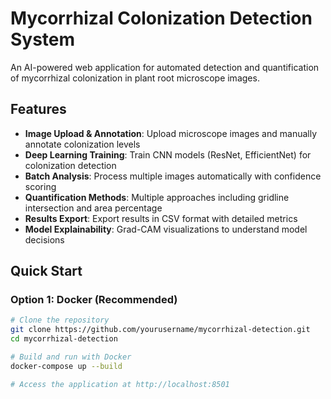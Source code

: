 # Mycorrhizal Colonization Detection System

An AI-powered web application for automated detection and quantification of mycorrhizal colonization in plant root microscope images.

## Features

- **Image Upload & Annotation**: Upload microscope images and manually annotate colonization levels
- **Deep Learning Training**: Train CNN models (ResNet, EfficientNet) for colonization detection
- **Batch Analysis**: Process multiple images automatically with confidence scoring
- **Quantification Methods**: Multiple approaches including gridline intersection and area percentage
- **Results Export**: Export results in CSV format with detailed metrics
- **Model Explainability**: Grad-CAM visualizations to understand model decisions

## Quick Start

### Option 1: Docker (Recommended)

```bash
# Clone the repository
git clone https://github.com/yourusername/mycorrhizal-detection.git
cd mycorrhizal-detection

# Build and run with Docker
docker-compose up --build

# Access the application at http://localhost:8501
